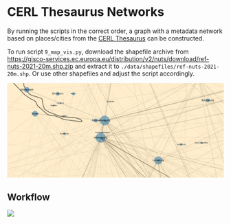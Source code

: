 # CERL Thesaurus Networks

By running the scripts in the correct order, a graph with a metadata network based on places/cities from the [CERL Thesaurus](https://data.cerl.org/thesaurus/) can be constructed.

To run script ```9_map_vis.py```, download the shapefile archive from
https://gisco-services.ec.europa.eu/distribution/v2/nuts/download/ref-nuts-2021-20m.shp.zip
and extract it to ```./data/shapefiles/ref-nuts-2021-20m.shp```. Or use other shapefiles and adjust the script accordingly.

![](./img/wittenberg.png)

## Workflow
![](./img/workflow.png)